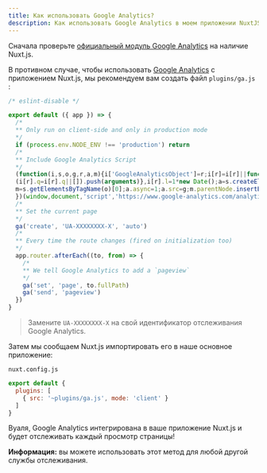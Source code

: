 ```yaml
---
title: Как использовать Google Analytics?
description: Как использовать Google Analytics в моем приложении NuxtJS?
---
```


Сначала проверьте [официальный модуль Google Analytics](https://github.com/nuxt-community/analytics-module) на наличие Nuxt.js.

В противном случае, чтобы использовать [Google Analytics](https://www.google.com/analytics/) с приложением Nuxt.js, мы рекомендуем вам создать файл `plugins/ga.js` :

```js
/* eslint-disable */

export default ({ app }) => {
  /*
  ** Only run on client-side and only in production mode
  */
  if (process.env.NODE_ENV !== 'production') return
  /*
  ** Include Google Analytics Script
  */
  (function(i,s,o,g,r,a,m){i['GoogleAnalyticsObject']=r;i[r]=i[r]||function(){
  (i[r].q=i[r].q||[]).push(arguments)},i[r].l=1*new Date();a=s.createElement(o),
  m=s.getElementsByTagName(o)[0];a.async=1;a.src=g;m.parentNode.insertBefore(a,m)
  })(window,document,'script','https://www.google-analytics.com/analytics.js','ga');
  /*
  ** Set the current page
  */
  ga('create', 'UA-XXXXXXXX-X', 'auto')
  /*
  ** Every time the route changes (fired on initialization too)
  */
  app.router.afterEach((to, from) => {
    /*
    ** We tell Google Analytics to add a `pageview`
    */
    ga('set', 'page', to.fullPath)
    ga('send', 'pageview')
  })
}
```

> Замените `UA-XXXXXXXX-X` на свой идентификатор отслеживания Google Analytics.

Затем мы сообщаем Nuxt.js импортировать его в наше основное приложение:

`nuxt.config.js`

```js
export default {
  plugins: [
    { src: '~plugins/ga.js', mode: 'client' }
  ]
}
```

Вуаля, Google Analytics интегрирована в ваше приложение Nuxt.js и будет отслеживать каждый просмотр страницы!

<div class="Alert Alert--nuxt-green">
</div>

<b>Информация:</b> вы можете использовать этот метод для любой другой службы отслеживания.



